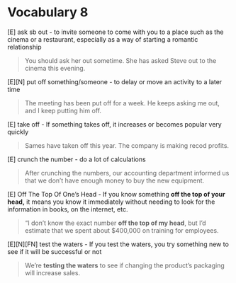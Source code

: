 # Vocabulary 8

[E] ask sb out - to invite someone to come with you to a place such as the cinema or a restaurant, especially as a way of starting a romantic relationship
> You should ask her out sometime.
> She has asked Steve out to the cinema this evening.

[E][N] put off something/someone - to delay or move an activity to a later time
> The meeting has been put off for a week.
> He keeps asking me out, and I keep putting him off.

[E] take off - If something takes off, it increases or becomes popular very quickly
> Sames have taken off this year. The company is making recod profits.

[E] crunch the number - do a lot of calculations
> After crunching the numbers, our accounting department informed us that we don’t have enough money to buy the new equipment.

[E] Off The Top Of One’s Head - If you know something **off the top of your head,** it means you know it immediately without needing to look for the information in books, on the internet, etc.
> “I don’t know the exact number **off the top of my head**, but I’d estimate that we spent about $400,000 on training for employees.

[E][N][FN] test the waters -  If you test the waters, you try something new to see if it will be successful or not
> We’re **testing the waters** to see if changing the product’s packaging will increase sales.
